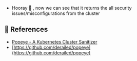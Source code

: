 * Hooray 🥳 , now we can see that it returns the all security issues/misconfigurations from the cluster

## 🔖 References

* [Popeye - A Kubernetes Cluster Sanitizer](https://popeyecli.io/)
* [https://github.com/derailed/popeye](https://github.com/derailed/popeye)
